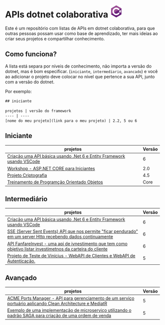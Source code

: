 # APIs dotnet colaborativa <img src="https://raw.githubusercontent.com/devicons/devicon/master/icons/csharp/csharp-original.svg" alt="csharp" width="40" height="40"/> </a> 

Este é um repositório com listas de APIs em dotnet colaborativa, para que outras pessoas possam usar como base de aprendizado, ter mais ideias ao criar seus projetos e compartilhar conhecimento.


## Como funciona?

A lista está separa por níveis de conhecimento, não importa a versão do dotnet, mas é bom especificar. (`iniciante`, `intermediario`, `avancado`) e você ao adicionar o projeto deve colocar no nível que pertence a sua API, junto com a versão do dotnet.

Por exemplo:

```
## iniciante

projetos | versão do framework
---- | ----
[nome do meu projeto](link para o meu projeto) | 2.2, 5 ou 6
```

## Iniciante

projetos | Versão
---- | ----
[Criação uma API básica usando .Net 6 e Entity Framework usando VSCode](https://github.com/JessicaNathany/api-core) | 6
[Workshop - ASP.NET CORE para Iniciantes](https://github.com/glaucia86/workshop-net-core-iniciantes) | 2.0
[Projeto Criptografia](https://github.com/JessicaNathany/projetoCriptografia) | 4.5
[Treinamento de Programção Orientado Objetos](https://github.com/JessicaNathany/treinamento-poo) | Core

## Intermediário

projetos | Versão
---- | ----
[Criação uma API básica usando .Net 6 e Entity Framework usando VSCode](https://github.com/JessicaNathany/api-core) | 6
[SSE (Server Sent Events) API que nos permite "ficar pendurado" em um server Http recebendo dados continuamente](https://github.com/angelobelchior/MyCrypto-SSE) | 6
[API FanfareInvest - uma api de ivnestimento que tem como objetivo listar investimetnos da carteira do cliente](https://github.com/JessicaNathany/api-fanfareInvest) | 6
[Projeto de Teste de Vinícius - WebAPI de Clientes e WebAPI de Autenticação.](https://github.com/vrmvinicius/ProjetoTeste) | 5


## Avançado

projetos | Versão
---- | ----
[ACME Ports Manager - API para gerenciamento de um serviço portuário aplicando Clean Architecture e MediatR](https://github.com/RegisBarros/Acme.Ports.Manager) | 5
[Exemplo de uma implementação de microserviço utilizando o padrão SAGA para criação de uma ordem de venda](https://github.com/RegisBarros/Saga.Sample) | 5




